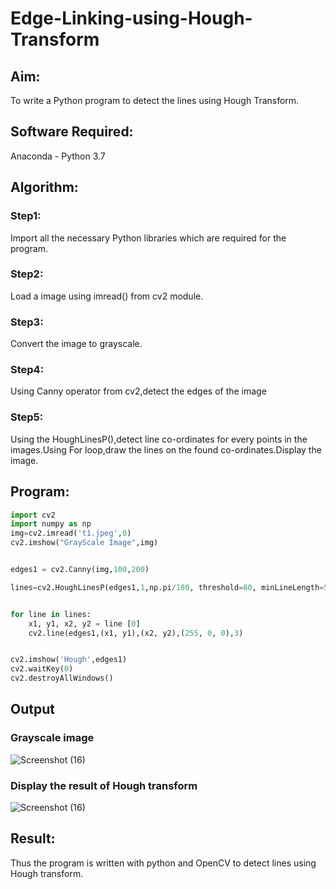 # Edge-Linking-using-Hough-Transform
## Aim:
To write a Python program to detect the lines using Hough Transform.

## Software Required:
Anaconda - Python 3.7

## Algorithm:
### Step1:
Import all the necessary Python libraries which are required for the program.
<br>

### Step2:
Load a image using imread() from cv2 module.
<br>

### Step3:
Convert the image to grayscale.
<br>

### Step4:
Using Canny operator from cv2,detect the edges of the image
<br>

### Step5:
Using the HoughLinesP(),detect line co-ordinates for every points in the images.Using For loop,draw the lines on the found co-ordinates.Display the image.
<br>


## Program:
```Python
import cv2
import numpy as np
img=cv2.imread('t1.jpeg',0)
cv2.imshow("GrayScale Image",img)


edges1 = cv2.Canny(img,100,200)

lines=cv2.HoughLinesP(edges1,1,np.pi/180, threshold=80, minLineLength=50,maxLineGap=250)


for line in lines:
    x1, y1, x2, y2 = line [0] 
    cv2.line(edges1,(x1, y1),(x2, y2),(255, 0, 0),3)


cv2.imshow('Hough',edges1)
cv2.waitKey(0)
cv2.destroyAllWindows()

```
## Output

### Grayscale image
![Screenshot (16)](https://user-images.githubusercontent.com/94154941/234511083-595a15f4-d84e-4363-b267-bfb2548b8a9d.png)



### Display the result of Hough transform
![Screenshot (16)](https://user-images.githubusercontent.com/94154941/234511083-595a15f4-d84e-4363-b267-bfb2548b8a9d.png)


## Result:
Thus the program is written with python and OpenCV to detect lines using Hough transform. 
